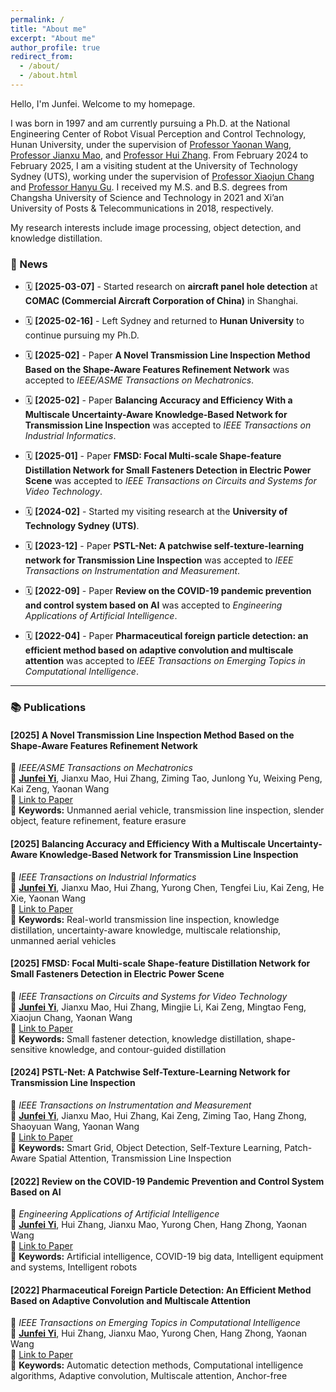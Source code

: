 ```yaml
---
permalink: /
title: "About me"
excerpt: "About me"
author_profile: true
redirect_from: 
  - /about/ 
  - /about.html
---
```


Hello, I'm Junfei. Welcome to my homepage.

I was born in 1997 and am currently pursuing a Ph.D. at the National Engineering Center of Robot Visual Perception and Control Technology, Hunan University, under the supervision of [Professor Yaonan Wang](https://eeit.hnu.edu.cn/info/1277/4490.htm), [Professor Jianxu Mao](https://eeit.hnu.edu.cn/info/1404/4625.htm), and [Professor Hui Zhang](https://robotics.hnu.edu.cn/info/1071/1538.htm). From February 2024 to February 2025, I am a visiting student at the University of Technology Sydney (UTS), working under the supervision of [Professor Xiaojun Chang](https://www.xiaojun.ai/) and [Professor Hanyu Gu](https://profiles.uts.edu.au/Hanyu.Gu). I received my M.S. and B.S. degrees from Changsha University of Science and Technology in 2021 and Xi’an University of Posts & Telecommunications in 2018, respectively.  

My research interests include image processing,  object detection, and knowledge distillation.

### 📢 News  

<div class="news-section">  

- 🗓️ **[2025-03-07]** - Started research on **aircraft panel hole detection** at **COMAC (Commercial Aircraft Corporation of China)** in Shanghai.  

- 🗓️ **[2025-02-16]** - Left Sydney and returned to **Hunan University** to continue pursuing my Ph.D.  

- 🗓️ **[2025-02]** - Paper **A Novel Transmission Line Inspection Method Based on the Shape-Aware Features Refinement Network** was accepted to *IEEE/ASME Transactions on Mechatronics*.  

- 🗓️ **[2025-02]** - Paper **Balancing Accuracy and Efficiency With a Multiscale Uncertainty-Aware Knowledge-Based Network for Transmission Line Inspection** was accepted to *IEEE Transactions on Industrial Informatics*.  

- 🗓️ **[2025-01]** - Paper **FMSD: Focal Multi-scale Shape-feature Distillation Network for Small Fasteners Detection in Electric Power Scene** was accepted to *IEEE Transactions on Circuits and Systems for Video Technology*.  

- 🗓️ **[2024-02]** - Started my visiting research at the **University of Technology Sydney (UTS)**.  

- 🗓️ **[2023-12]** - Paper **PSTL-Net: A patchwise self-texture-learning network for Transmission Line Inspection** was accepted to *IEEE Transactions on Instrumentation and Measurement*.  

- 🗓️ **[2022-09]** - Paper **Review on the COVID-19 pandemic prevention and control system based on AI** was accepted to *Engineering Applications of Artificial Intelligence*.  

- 🗓️ **[2022-04]** - Paper **Pharmaceutical foreign particle detection: an efficient method based on adaptive convolution and multiscale attention** was accepted to *IEEE Transactions on Emerging Topics in Computational Intelligence*.  

</div>  

---

### 📚 Publications  

#### **[2025] A Novel Transmission Line Inspection Method Based on the Shape-Aware Features Refinement Network**  
📌 *IEEE/ASME Transactions on Mechatronics*  
👥 **<u>Junfei Yi</u>**, Jianxu Mao, Hui Zhang, Ziming Tao, Junlong Yu, Weixing Peng, Kai Zeng, Yaonan Wang  
🔗 [Link to Paper](https://ieeexplore.ieee.org/abstract/document/10887538/)  
📖 **Keywords:** Unmanned aerial vehicle, transmission line inspection, slender object, feature refinement, feature erasure  

#### **[2025] Balancing Accuracy and Efficiency With a Multiscale Uncertainty-Aware Knowledge-Based Network for Transmission Line Inspection**  
📌 *IEEE Transactions on Industrial Informatics*  
👥 **<u>Junfei Yi</u>**, Jianxu Mao, Hui Zhang, Yurong Chen, Tengfei Liu, Kai Zeng, He Xie, Yaonan Wang  
🔗 [Link to Paper](https://ieeexplore.ieee.org/abstract/document/10841846/)  
📖 **Keywords:** Real-world transmission line inspection, knowledge distillation, uncertainty-aware knowledge, multiscale relationship, unmanned aerial vehicles  

#### **[2025] FMSD: Focal Multi-scale Shape-feature Distillation Network for Small Fasteners Detection in Electric Power Scene**  
📌 *IEEE Transactions on Circuits and Systems for Video Technology*  
👥 **<u>Junfei Yi</u>**, Jianxu Mao, Hui Zhang, Mingjie Li, Kai Zeng, Mingtao Feng, Xiaojun Chang, Yaonan Wang  
🔗 [Link to Paper](https://ieeexplore.ieee.org/abstract/document/10731891)  
📖 **Keywords:** Small fastener detection, knowledge distillation, shape-sensitive knowledge, and contour-guided distillation  

#### **[2024] PSTL-Net: A Patchwise Self-Texture-Learning Network for Transmission Line Inspection**  
📌 *IEEE Transactions on Instrumentation and Measurement*  
👥 **<u>Junfei Yi</u>**, Jianxu Mao, Hui Zhang, Kai Zeng, Ziming Tao, Hang Zhong, Shaoyuan Wang, Yaonan Wang  
🔗 [Link to Paper](https://ieeexplore.ieee.org/abstract/document/10375333)  
📖 **Keywords:** Smart Grid, Object Detection, Self-Texture Learning, Patch-Aware Spatial Attention, Transmission Line Inspection  

#### **[2022] Review on the COVID-19 Pandemic Prevention and Control System Based on AI**  
📌 *Engineering Applications of Artificial Intelligence*  
👥 **<u>Junfei Yi</u>**, Hui Zhang, Jianxu Mao, Yurong Chen, Hang Zhong, Yaonan Wang  
🔗 [Link to Paper](https://www.sciencedirect.com/science/article/pii/S0952197622002858)  
📖 **Keywords:** Artificial intelligence, COVID-19 big data, Intelligent equipment and systems, Intelligent robots  

#### **[2022] Pharmaceutical Foreign Particle Detection: An Efficient Method Based on Adaptive Convolution and Multiscale Attention**  
📌 *IEEE Transactions on Emerging Topics in Computational Intelligence*  
👥 **<u>Junfei Yi</u>**, Hui Zhang, Jianxu Mao, Yurong Chen, Hang Zhong, Yaonan Wang  
🔗 [Link to Paper](https://ieeexplore.ieee.org/abstract/document/9756199/)  
📖 **Keywords:** Automatic detection methods, Computational intelligence algorithms, Adaptive convolution, Multiscale attention, Anchor-free  

